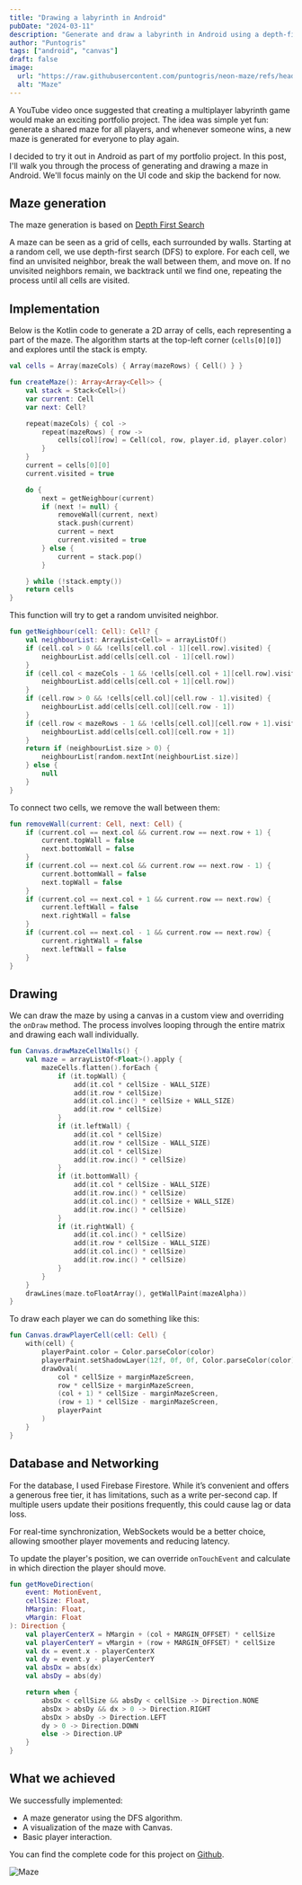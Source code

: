 ```yaml
---
title: "Drawing a labyrinth in Android"
pubDate: "2024-03-11"
description: "Generate and draw a labyrinth in Android using a depth-first search algorithm and Canvas for a multiplayer game."
author: "Puntogris"
tags: ["android", "canvas"]
draft: false
image:
  url: "https://raw.githubusercontent.com/puntogris/neon-maze/refs/heads/master/screenshots/2.webp"
  alt: "Maze"
---
```


A YouTube video once suggested that creating a multiplayer labyrinth game would make an exciting portfolio project. The idea was simple yet fun: generate a shared maze for all players, and whenever someone wins, a new maze is generated for everyone to play again.

I decided to try it out in Android as part of my portfolio project. In this post, I'll walk you through the process of generating and drawing a maze in Android. We'll focus mainly on the UI code and skip the backend for now.

## Maze generation

The maze generation is based on [Depth First Search](https://en.wikipedia.org/wiki/Maze_generation_algorithm#Randomized_depth-first_search)

A maze can be seen as a grid of cells, each surrounded by walls. Starting at a random cell, we use depth-first search (DFS) to explore. For each cell, we find an unvisited neighbor, break the wall between them, and move on. If no unvisited neighbors remain, we backtrack until we find one, repeating the process until all cells are visited.

## Implementation

Below is the Kotlin code to generate a 2D array of cells, each representing a part of the maze. The algorithm starts at the top-left corner (`cells[0][0]`) and explores until the stack is empty.

```kotlin
val cells = Array(mazeCols) { Array(mazeRows) { Cell() } }

fun createMaze(): Array<Array<Cell>> {
    val stack = Stack<Cell>()
    var current: Cell
    var next: Cell?

    repeat(mazeCols) { col ->
        repeat(mazeRows) { row ->
            cells[col][row] = Cell(col, row, player.id, player.color)
        }
    }
    current = cells[0][0]
    current.visited = true

    do {
        next = getNeighbour(current)
        if (next != null) {
            removeWall(current, next)
            stack.push(current)
            current = next
            current.visited = true
        } else {
            current = stack.pop()
        }

    } while (!stack.empty())
    return cells
}
```

This function will try to get a random unvisited neighbor.

```kotlin
fun getNeighbour(cell: Cell): Cell? {
    val neighbourList: ArrayList<Cell> = arrayListOf()
    if (cell.col > 0 && !cells[cell.col - 1][cell.row].visited) {
        neighbourList.add(cells[cell.col - 1][cell.row])
    }
    if (cell.col < mazeCols - 1 && !cells[cell.col + 1][cell.row].visited) {
        neighbourList.add(cells[cell.col + 1][cell.row])
    }
    if (cell.row > 0 && !cells[cell.col][cell.row - 1].visited) {
        neighbourList.add(cells[cell.col][cell.row - 1])
    }
    if (cell.row < mazeRows - 1 && !cells[cell.col][cell.row + 1].visited) {
        neighbourList.add(cells[cell.col][cell.row + 1])
    }
    return if (neighbourList.size > 0) {
        neighbourList[random.nextInt(neighbourList.size)]
    } else {
        null
    }
}
```

To connect two cells, we remove the wall between them:

```kotlin
fun removeWall(current: Cell, next: Cell) {
    if (current.col == next.col && current.row == next.row + 1) {
        current.topWall = false
        next.bottomWall = false
    }
    if (current.col == next.col && current.row == next.row - 1) {
        current.bottomWall = false
        next.topWall = false
    }
    if (current.col == next.col + 1 && current.row == next.row) {
        current.leftWall = false
        next.rightWall = false
    }
    if (current.col == next.col - 1 && current.row == next.row) {
        current.rightWall = false
        next.leftWall = false
    }
}
```

## Drawing

We can draw the maze by using a canvas in a custom view and overriding the `onDraw` method. The process involves looping through the entire matrix and drawing each wall individually.

```kotlin
fun Canvas.drawMazeCellWalls() {
    val maze = arrayListOf<Float>().apply {
        mazeCells.flatten().forEach {
            if (it.topWall) {
                add(it.col * cellSize - WALL_SIZE)
                add(it.row * cellSize)
                add(it.col.inc() * cellSize + WALL_SIZE)
                add(it.row * cellSize)
            }
            if (it.leftWall) {
                add(it.col * cellSize)
                add(it.row * cellSize - WALL_SIZE)
                add(it.col * cellSize)
                add(it.row.inc() * cellSize)
            }
            if (it.bottomWall) {
                add(it.col * cellSize - WALL_SIZE)
                add(it.row.inc() * cellSize)
                add(it.col.inc() * cellSize + WALL_SIZE)
                add(it.row.inc() * cellSize)
            }
            if (it.rightWall) {
                add(it.col.inc() * cellSize)
                add(it.row * cellSize - WALL_SIZE)
                add(it.col.inc() * cellSize)
                add(it.row.inc() * cellSize)
            }
        }
    }
    drawLines(maze.toFloatArray(), getWallPaint(mazeAlpha))
}
```

To draw each player we can do something like this:

```kotlin
fun Canvas.drawPlayerCell(cell: Cell) {
    with(cell) {
        playerPaint.color = Color.parseColor(color)
        playerPaint.setShadowLayer(12f, 0f, 0f, Color.parseColor(color))
        drawOval(
            col * cellSize + marginMazeScreen,
            row * cellSize + marginMazeScreen,
            (col + 1) * cellSize - marginMazeScreen,
            (row + 1) * cellSize - marginMazeScreen,
            playerPaint
        )
    }
}
```

## Database and Networking

For the database, I used Firebase Firestore. While it’s convenient and offers a generous free tier, it has limitations, such as a write per-second cap. If multiple users update their positions frequently, this could cause lag or data loss.

For real-time synchronization, WebSockets would be a better choice, allowing smoother player movements and reducing latency.

To update the player's position, we can override `onTouchEvent` and calculate in which direction the player should move.

```kotlin
fun getMoveDirection(
    event: MotionEvent,
    cellSize: Float,
    hMargin: Float,
    vMargin: Float
): Direction {
    val playerCenterX = hMargin + (col + MARGIN_OFFSET) * cellSize
    val playerCenterY = vMargin + (row + MARGIN_OFFSET) * cellSize
    val dx = event.x - playerCenterX
    val dy = event.y - playerCenterY
    val absDx = abs(dx)
    val absDy = abs(dy)

    return when {
        absDx < cellSize && absDy < cellSize -> Direction.NONE
        absDx > absDy && dx > 0 -> Direction.RIGHT
        absDx > absDy -> Direction.LEFT
        dy > 0 -> Direction.DOWN
        else -> Direction.UP
    }
}
```

## What we achieved

We successfully implemented:

- A maze generator using the DFS algorithm.
- A visualization of the maze with Canvas.
- Basic player interaction.

You can find the complete code for this project on [Github](https://github.com/puntogris/neon-maze).

![Maze](https://raw.githubusercontent.com/puntogris/neon-maze/refs/heads/master/screenshots/2.webp)
